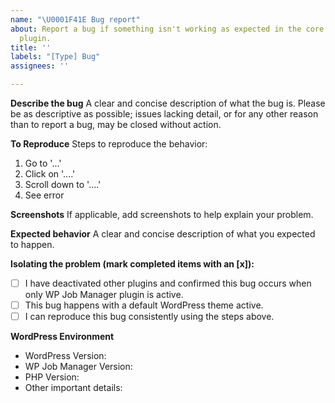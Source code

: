 ```yaml
---
name: "\U0001F41E Bug report"
about: Report a bug if something isn't working as expected in the core WP Job Manager
  plugin.
title: ''
labels: "[Type] Bug"
assignees: ''

---
```


<!-- Thanks for contributing to WP Job Manager! Pick a clear title ("Improve client-side UI validation") and proceed. -->

**Describe the bug**
A clear and concise description of what the bug is. Please be as descriptive as possible; issues lacking detail, or for any other reason than to report a bug, may be closed without action.

**To Reproduce**
Steps to reproduce the behavior:
1. Go to '...'
2. Click on '....'
3. Scroll down to '....'
4. See error

**Screenshots**
If applicable, add screenshots to help explain your problem.

**Expected behavior**
A clear and concise description of what you expected to happen.

**Isolating the problem (mark completed items with an [x]):**
- [ ] I have deactivated other plugins and confirmed this bug occurs when only WP Job Manager plugin is active.
- [ ] This bug happens with a default WordPress theme active.
- [ ] I can reproduce this bug consistently using the steps above.

**WordPress Environment**
- WordPress Version: 
- WP Job Manager Version:
- PHP Version: 
- Other important details:
